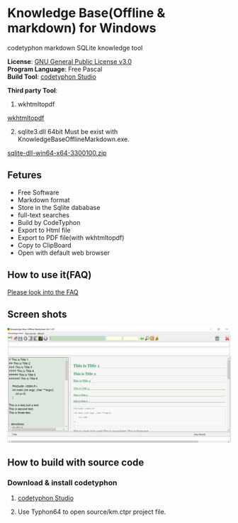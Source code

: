 
# Knowledge Base(Offline & markdown) for Windows

codetyphon markdown SQLite knowledge tool


**License**: [GNU General Public License v3.0](https://github.com/km-markdown/codetyphon_km/blob/master/LICENSE "GNU General Public License v3.0")  
**Program Language**: Free Pascal  
**Build Tool**: [codetyphon Studio](https://www.pilotlogic.com/sitejoom/index.php/projects/codetyphon-studio "codetyphon Studio")  


**Third party Tool**:   

1. wkhtmltopdf

[wkhtmltopdf](https://wkhtmltopdf.org "wkhtmltopdf")

2. sqlite3.dll 64bit Must be exist with KnowledgeBaseOfflineMarkdown.exe.

[sqlite-dll-win64-x64-3300100.zip](https://www.sqlite.org/download.html "sqlite-dll-win64-x64-3300100.zip")

## Fetures

- Free Software
- Markdown format
- Store in the Sqlite dababase
- full-text searches
- Build by CodeTyphon 
- Export to Html file
- Export to PDF file(with wkhtmltopdf)
- Copy to ClipBoard
- Open with default web browser


## How to use it(FAQ)

[Please look into the FAQ](https://github.com/km-markdown/codetyphon_km/blob/master/FAQ.md "FAQ")


## Screen shots 

![](images/baa5616eb502c755fe8a068816acf743.png)

## How to build with source code 

### Download & install codetyphon 

1. [codetyphon Studio](https://www.pilotlogic.com/sitejoom/index.php/projects/codetyphon-studio "codetyphon Studio")

2. Use Typhon64 to open source/km.ctpr project file.

